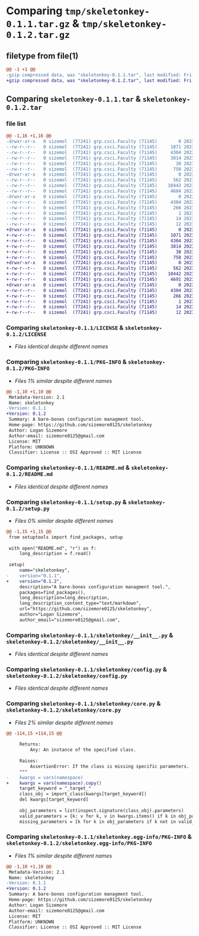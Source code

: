 # Comparing `tmp/skeletonkey-0.1.1.tar.gz` & `tmp/skeletonkey-0.1.2.tar.gz`

## filetype from file(1)

```diff
@@ -1 +1 @@
-gzip compressed data, was "skeletonkey-0.1.1.tar", last modified: Fri Jun 23 20:08:30 2023, max compression
+gzip compressed data, was "skeletonkey-0.1.2.tar", last modified: Fri Jun 23 21:42:25 2023, max compression
```

## Comparing `skeletonkey-0.1.1.tar` & `skeletonkey-0.1.2.tar`

### file list

```diff
@@ -1,16 +1,16 @@
-drwxr-xr-x   0 sizemol  (77241) grp.csci.Faculty (71145)        0 2023-06-23 20:08:30.091232 skeletonkey-0.1.1/
--rw-r--r--   0 sizemol  (77241) grp.csci.Faculty (71145)     1071 2023-05-01 03:35:36.000000 skeletonkey-0.1.1/LICENSE
--rw-r--r--   0 sizemol  (77241) grp.csci.Faculty (71145)     4304 2023-06-23 20:08:30.079231 skeletonkey-0.1.1/PKG-INFO
--rw-r--r--   0 sizemol  (77241) grp.csci.Faculty (71145)     3814 2023-05-01 05:00:51.000000 skeletonkey-0.1.1/README.md
--rw-r--r--   0 sizemol  (77241) grp.csci.Faculty (71145)       38 2023-06-23 20:08:30.155235 skeletonkey-0.1.1/setup.cfg
--rw-r--r--   0 sizemol  (77241) grp.csci.Faculty (71145)      758 2023-06-23 20:07:35.000000 skeletonkey-0.1.1/setup.py
-drwxr-xr-x   0 sizemol  (77241) grp.csci.Faculty (71145)        0 2023-06-23 20:08:29.827219 skeletonkey-0.1.1/skeletonkey/
--rw-r--r--   0 sizemol  (77241) grp.csci.Faculty (71145)      562 2023-05-01 04:36:26.000000 skeletonkey-0.1.1/skeletonkey/__init__.py
--rw-r--r--   0 sizemol  (77241) grp.csci.Faculty (71145)    10442 2023-06-23 19:57:18.000000 skeletonkey-0.1.1/skeletonkey/config.py
--rw-r--r--   0 sizemol  (77241) grp.csci.Faculty (71145)     4684 2023-06-23 19:41:37.000000 skeletonkey-0.1.1/skeletonkey/core.py
-drwxr-xr-x   0 sizemol  (77241) grp.csci.Faculty (71145)        0 2023-06-23 20:08:30.035229 skeletonkey-0.1.1/skeletonkey.egg-info/
--rw-r--r--   0 sizemol  (77241) grp.csci.Faculty (71145)     4304 2023-06-23 20:08:28.000000 skeletonkey-0.1.1/skeletonkey.egg-info/PKG-INFO
--rw-r--r--   0 sizemol  (77241) grp.csci.Faculty (71145)      266 2023-06-23 20:08:28.000000 skeletonkey-0.1.1/skeletonkey.egg-info/SOURCES.txt
--rw-r--r--   0 sizemol  (77241) grp.csci.Faculty (71145)        1 2023-06-23 20:08:28.000000 skeletonkey-0.1.1/skeletonkey.egg-info/dependency_links.txt
--rw-r--r--   0 sizemol  (77241) grp.csci.Faculty (71145)       14 2023-06-23 20:08:28.000000 skeletonkey-0.1.1/skeletonkey.egg-info/requires.txt
--rw-r--r--   0 sizemol  (77241) grp.csci.Faculty (71145)       12 2023-06-23 20:08:28.000000 skeletonkey-0.1.1/skeletonkey.egg-info/top_level.txt
+drwxr-xr-x   0 sizemol  (77241) grp.csci.Faculty (71145)        0 2023-06-23 21:42:25.239363 skeletonkey-0.1.2/
+-rw-r--r--   0 sizemol  (77241) grp.csci.Faculty (71145)     1071 2023-05-01 03:35:36.000000 skeletonkey-0.1.2/LICENSE
+-rw-r--r--   0 sizemol  (77241) grp.csci.Faculty (71145)     4304 2023-06-23 21:42:25.219362 skeletonkey-0.1.2/PKG-INFO
+-rw-r--r--   0 sizemol  (77241) grp.csci.Faculty (71145)     3814 2023-05-01 05:00:51.000000 skeletonkey-0.1.2/README.md
+-rw-r--r--   0 sizemol  (77241) grp.csci.Faculty (71145)       38 2023-06-23 21:42:25.251364 skeletonkey-0.1.2/setup.cfg
+-rw-r--r--   0 sizemol  (77241) grp.csci.Faculty (71145)      758 2023-06-23 21:40:28.000000 skeletonkey-0.1.2/setup.py
+drwxr-xr-x   0 sizemol  (77241) grp.csci.Faculty (71145)        0 2023-06-23 21:42:24.711337 skeletonkey-0.1.2/skeletonkey/
+-rw-r--r--   0 sizemol  (77241) grp.csci.Faculty (71145)      562 2023-05-01 04:36:26.000000 skeletonkey-0.1.2/skeletonkey/__init__.py
+-rw-r--r--   0 sizemol  (77241) grp.csci.Faculty (71145)    10442 2023-06-23 19:57:18.000000 skeletonkey-0.1.2/skeletonkey/config.py
+-rw-r--r--   0 sizemol  (77241) grp.csci.Faculty (71145)     4691 2023-06-23 21:37:29.000000 skeletonkey-0.1.2/skeletonkey/core.py
+drwxr-xr-x   0 sizemol  (77241) grp.csci.Faculty (71145)        0 2023-06-23 21:42:25.123357 skeletonkey-0.1.2/skeletonkey.egg-info/
+-rw-r--r--   0 sizemol  (77241) grp.csci.Faculty (71145)     4304 2023-06-23 21:42:22.000000 skeletonkey-0.1.2/skeletonkey.egg-info/PKG-INFO
+-rw-r--r--   0 sizemol  (77241) grp.csci.Faculty (71145)      266 2023-06-23 21:42:23.000000 skeletonkey-0.1.2/skeletonkey.egg-info/SOURCES.txt
+-rw-r--r--   0 sizemol  (77241) grp.csci.Faculty (71145)        1 2023-06-23 21:42:22.000000 skeletonkey-0.1.2/skeletonkey.egg-info/dependency_links.txt
+-rw-r--r--   0 sizemol  (77241) grp.csci.Faculty (71145)       14 2023-06-23 21:42:22.000000 skeletonkey-0.1.2/skeletonkey.egg-info/requires.txt
+-rw-r--r--   0 sizemol  (77241) grp.csci.Faculty (71145)       12 2023-06-23 21:42:22.000000 skeletonkey-0.1.2/skeletonkey.egg-info/top_level.txt
```

### Comparing `skeletonkey-0.1.1/LICENSE` & `skeletonkey-0.1.2/LICENSE`

 * *Files identical despite different names*

### Comparing `skeletonkey-0.1.1/PKG-INFO` & `skeletonkey-0.1.2/PKG-INFO`

 * *Files 1% similar despite different names*

```diff
@@ -1,10 +1,10 @@
 Metadata-Version: 2.1
 Name: skeletonkey
-Version: 0.1.1
+Version: 0.1.2
 Summary: A bare-bones configuration managment tool.
 Home-page: https://github.com/sizemore0125/skeletonkey
 Author: Logan Sizemore
 Author-email: sizemore0125@gmail.com
 License: MIT
 Platform: UNKNOWN
 Classifier: License :: OSI Approved :: MIT License
```

### Comparing `skeletonkey-0.1.1/README.md` & `skeletonkey-0.1.2/README.md`

 * *Files identical despite different names*

### Comparing `skeletonkey-0.1.1/setup.py` & `skeletonkey-0.1.2/setup.py`

 * *Files 0% similar despite different names*

```diff
@@ -1,15 +1,15 @@
 from setuptools import find_packages, setup
 
 with open("README.md", "r") as f:
     long_description = f.read()
 
 setup(
     name="skeletonkey",
-    version="0.1.1",
+    version="0.1.2",
     description="A bare-bones configuration managment tool.",
     packages=find_packages(),
     long_description=long_description,
     long_description_content_type="text/markdown",
     url="https://github.com/sizemore0125/skeletonkey",
     author="Logan Sizemore",
     author_email="sizemore0125@gmail.com",
```

### Comparing `skeletonkey-0.1.1/skeletonkey/__init__.py` & `skeletonkey-0.1.2/skeletonkey/__init__.py`

 * *Files identical despite different names*

### Comparing `skeletonkey-0.1.1/skeletonkey/config.py` & `skeletonkey-0.1.2/skeletonkey/config.py`

 * *Files identical despite different names*

### Comparing `skeletonkey-0.1.1/skeletonkey/core.py` & `skeletonkey-0.1.2/skeletonkey/core.py`

 * *Files 2% similar despite different names*

```diff
@@ -114,15 +114,15 @@
 
     Returns:
         Any: An instance of the specified class.
 
     Raises:
         AssertionError: If the class is missing specific parameters.
     """
-    kwargs = vars(namespace)
+    kwargs = vars(namespace).copy()
     target_keyword = "_target_"
     class_obj = import_class(kwargs[target_keyword])
     del kwargs[target_keyword]
 
     obj_parameters = list(inspect.signature(class_obj).parameters)
     valid_parameters = {k: v for k, v in kwargs.items() if k in obj_parameters}
     missing_parameters = [k for k in obj_parameters if k not in valid_parameters.keys()]
```

### Comparing `skeletonkey-0.1.1/skeletonkey.egg-info/PKG-INFO` & `skeletonkey-0.1.2/skeletonkey.egg-info/PKG-INFO`

 * *Files 1% similar despite different names*

```diff
@@ -1,10 +1,10 @@
 Metadata-Version: 2.1
 Name: skeletonkey
-Version: 0.1.1
+Version: 0.1.2
 Summary: A bare-bones configuration managment tool.
 Home-page: https://github.com/sizemore0125/skeletonkey
 Author: Logan Sizemore
 Author-email: sizemore0125@gmail.com
 License: MIT
 Platform: UNKNOWN
 Classifier: License :: OSI Approved :: MIT License
```

